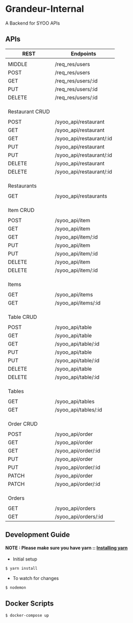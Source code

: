 # Grandeur-Internal
A Backend for SYOO APIs

## APIs

|      REST       |        Endpoints         |
| --------------- | ------------------------ |
|                 |                          |
| MIDDLE          | /req_res/users           |
| POST            | /req_res/users           |
| GET             | /req_res/users/:id       |
| PUT             | /req_res/users/:id       |
| DELETE          | /req_res/users/:id       |
|                 |                          |
|                 |                          |
|                 |                          |
| Restaurant CRUD |                          |
|                 |                          |
| POST            | /syoo_api/restaurant     |
| GET             | /syoo_api/restaurant     |
| GET             | /syoo_api/restaurant/:id |
| PUT             | /syoo_api/restaurant     |
| PUT             | /syoo_api/restaurant/:id |
| DELETE          | /syoo_api/restaurant     |
| DELETE          | /syoo_api/restaurant/:id |
|                 |                          |
|                 |                          |
|                 |                          |
| Restaurants     |                          |
|                 |                          |
| GET             | /syoo_api/restaurants    |
|                 |                          |
|                 |                          |
|                 |                          |
| Item CRUD       |                          |
|                 |                          |
| POST            | /syoo_api/item           |
| GET             | /syoo_api/item           |
| GET             | /syoo_api/item/:id       |
| PUT             | /syoo_api/item           |
| PUT             | /syoo_api/item/:id       |
| DELETE          | /syoo_api/item           |
| DELETE          | /syoo_api/item/:id       |
|                 |                          |
|                 |                          |
|                 |                          |
| Items           |                          |
|                 |                          |
| GET             | /syoo_api/items          |
| GET             | /syoo_api/items/:id      |
|                 |                          |
|                 |                          |
|                 |                          |
| Table CRUD      |                          |
|                 |                          |
| POST            | /syoo_api/table          |
| GET             | /syoo_api/table          |
| GET             | /syoo_api/table/:id      |
| PUT             | /syoo_api/table          |
| PUT             | /syoo_api/table/:id      |
| DELETE          | /syoo_api/table          |
| DELETE          | /syoo_api/table/:id      |
|                 |                          |
|                 |                          |
|                 |                          |
| Tables          |                          |
|                 |                          |
| GET             | /syoo_api/tables         |
| GET             | /syoo_api/tables/:id     |
|                 |                          |
|                 |                          |
|                 |                          |
| Order CRUD      |                          |
|                 |                          |
| POST            | /syoo_api/order          |
| GET             | /syoo_api/order          |
| GET             | /syoo_api/order/:id      |
| PUT             | /syoo_api/order          |
| PUT             | /syoo_api/order/:id      |
| PATCH           | /syoo_api/order          |
| PATCH           | /syoo_api/order/:id      |
|                 |                          |
|                 |                          |
|                 |                          |
| Orders          |                          |
|                 |                          |
| GET             | /syoo_api/orders         |
| GET             | /syoo_api/orders/:id     |


## Development Guide

#### NOTE : Please make sure you have yarn :: [Installing yarn](https://yarnpkg.com/en/docs/install)

* Initial setup

```bash
$ yarn install
```

* To watch for changes

```bash
$ nodemon
```

## Docker Scripts

```bash
$ docker-compose up
```
